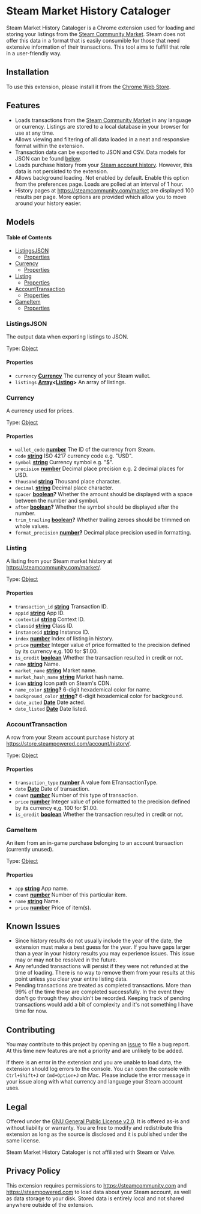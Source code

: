 # Steam Market History Cataloger

Steam Market History Cataloger is a Chrome extension used for loading and storing your listings from the [Steam Community Market](https://steamcommunity.com/market). Steam does not offer this data in a format that is easily consumible for those that need extensive information of their transactions. This tool aims to fulfill that role in a user-friendly way.

## Installation

To use this extension, please install it from the [Chrome Web Store](https://chrome.google.com/webstore/detail/dhpcikljplaooekklhbjohojbjbinega).

## Features

*   Loads transactions from the [Steam Community Market](https://steamcommunity.com/market) in any language or currency. Listings are stored to a local database in your browser for use at any time.
*   Allows viewing and filtering of all data loaded in a neat and responsive format within the extension.
*   Transaction data can be exported to JSON and CSV. Data models for JSON can be found [below](#models).
*   Loads purchase history from your [Steam account history](https://store.steampowered.com/account/history). However, this data is not persisted to the extension.
*   Allows background loading. Not enabled by default. Enable this option from the preferences page. Loads are polled at an interval of 1 hour.
*   History pages at <https://steamcommunity.com/market> are displayed 100 results per page. More options are provided which allow you to move around your history easier.

## Models

<!-- Generated by documentation.js. Update this documentation by updating the source code. -->

#### Table of Contents

*   [ListingsJSON](#listingsjson)
    *   [Properties](#properties)
*   [Currency](#currency)
    *   [Properties](#properties-1)
*   [Listing](#listing)
    *   [Properties](#properties-2)
*   [AccountTransaction](#accounttransaction)
    *   [Properties](#properties-3)
*   [GameItem](#gameitem)
    *   [Properties](#properties-4)

### ListingsJSON

The output data when exporting listings to JSON.

Type: [Object](https://developer.mozilla.org/docs/Web/JavaScript/Reference/Global_Objects/Object)

#### Properties

*   `currency` **[Currency](#currency)** The currency of your Steam wallet.
*   `listings` **[Array](https://developer.mozilla.org/docs/Web/JavaScript/Reference/Global_Objects/Array)<[Listing](#listing)>** An array of listings.

### Currency

A currency used for prices.

Type: [Object](https://developer.mozilla.org/docs/Web/JavaScript/Reference/Global_Objects/Object)

#### Properties

*   `wallet_code` **[number](https://developer.mozilla.org/docs/Web/JavaScript/Reference/Global_Objects/Number)** The ID of the currency from Steam.
*   `code` **[string](https://developer.mozilla.org/docs/Web/JavaScript/Reference/Global_Objects/String)** ISO 4217 currency code e.g. "USD".
*   `symbol` **[string](https://developer.mozilla.org/docs/Web/JavaScript/Reference/Global_Objects/String)** Currency symbol e.g. "$".
*   `precision` **[number](https://developer.mozilla.org/docs/Web/JavaScript/Reference/Global_Objects/Number)** Decimal place precision e.g. 2 decimal places for USD.
*   `thousand` **[string](https://developer.mozilla.org/docs/Web/JavaScript/Reference/Global_Objects/String)** Thousand place character.
*   `decimal` **[string](https://developer.mozilla.org/docs/Web/JavaScript/Reference/Global_Objects/String)** Decimal place character.
*   `spacer` **[boolean](https://developer.mozilla.org/docs/Web/JavaScript/Reference/Global_Objects/Boolean)?** Whether the amount should be displayed with a space between the number and symbol.
*   `after` **[boolean](https://developer.mozilla.org/docs/Web/JavaScript/Reference/Global_Objects/Boolean)?** Whether the symbol should be displayed after the number.
*   `trim_trailing` **[boolean](https://developer.mozilla.org/docs/Web/JavaScript/Reference/Global_Objects/Boolean)?** Whether trailing zeroes should be trimmed on whole values.
*   `format_precision` **[number](https://developer.mozilla.org/docs/Web/JavaScript/Reference/Global_Objects/Number)?** Decimal place precision used in formatting.

### Listing

A listing from your Steam market history at <https://steamcommunity.com/market/>.

Type: [Object](https://developer.mozilla.org/docs/Web/JavaScript/Reference/Global_Objects/Object)

#### Properties

*   `transaction_id` **[string](https://developer.mozilla.org/docs/Web/JavaScript/Reference/Global_Objects/String)** Transaction ID.
*   `appid` **[string](https://developer.mozilla.org/docs/Web/JavaScript/Reference/Global_Objects/String)** App ID.
*   `contextid` **[string](https://developer.mozilla.org/docs/Web/JavaScript/Reference/Global_Objects/String)** Context ID.
*   `classid` **[string](https://developer.mozilla.org/docs/Web/JavaScript/Reference/Global_Objects/String)** Class ID.
*   `instanceid` **[string](https://developer.mozilla.org/docs/Web/JavaScript/Reference/Global_Objects/String)** Instance ID.
*   `index` **[number](https://developer.mozilla.org/docs/Web/JavaScript/Reference/Global_Objects/Number)** Index of listing in history.
*   `price` **[number](https://developer.mozilla.org/docs/Web/JavaScript/Reference/Global_Objects/Number)** Integer value of price formatted to the precision defined by its currency e,g. 100 for $1.00.
*   `is_credit` **[boolean](https://developer.mozilla.org/docs/Web/JavaScript/Reference/Global_Objects/Boolean)** Whether the transaction resulted in credit or not.
*   `name` **[string](https://developer.mozilla.org/docs/Web/JavaScript/Reference/Global_Objects/String)** Name.
*   `market_name` **[string](https://developer.mozilla.org/docs/Web/JavaScript/Reference/Global_Objects/String)** Market name.
*   `market_hash_name` **[string](https://developer.mozilla.org/docs/Web/JavaScript/Reference/Global_Objects/String)** Market hash name.
*   `icon` **[string](https://developer.mozilla.org/docs/Web/JavaScript/Reference/Global_Objects/String)** Icon path on Steam's CDN.
*   `name_color` **[string](https://developer.mozilla.org/docs/Web/JavaScript/Reference/Global_Objects/String)?** 6-digit hexademical color for name.
*   `background_color` **[string](https://developer.mozilla.org/docs/Web/JavaScript/Reference/Global_Objects/String)?** 6-digit hexademical color for background.
*   `date_acted` **[Date](https://developer.mozilla.org/docs/Web/JavaScript/Reference/Global_Objects/Date)** Date acted.
*   `date_listed` **[Date](https://developer.mozilla.org/docs/Web/JavaScript/Reference/Global_Objects/Date)** Date listed.

### AccountTransaction

A row from your Steam account purchase history at <https://store.steampowered.com/account/history/>.

Type: [Object](https://developer.mozilla.org/docs/Web/JavaScript/Reference/Global_Objects/Object)

#### Properties

*   `transaction_type` **[number](https://developer.mozilla.org/docs/Web/JavaScript/Reference/Global_Objects/Number)** A value fom ETransactionType.
*   `date` **[Date](https://developer.mozilla.org/docs/Web/JavaScript/Reference/Global_Objects/Date)** Date of transaction.
*   `count` **[number](https://developer.mozilla.org/docs/Web/JavaScript/Reference/Global_Objects/Number)** Number of this type of transaction.
*   `price` **[number](https://developer.mozilla.org/docs/Web/JavaScript/Reference/Global_Objects/Number)** Integer value of price formatted to the precision defined by its currency e,g. 100 for $1.00.
*   `is_credit` **[boolean](https://developer.mozilla.org/docs/Web/JavaScript/Reference/Global_Objects/Boolean)** Whether the transaction resulted in credit or not.

### GameItem

An item from an in-game purchase belonging to an account transaction (currently unused).

Type: [Object](https://developer.mozilla.org/docs/Web/JavaScript/Reference/Global_Objects/Object)

#### Properties

*   `app` **[string](https://developer.mozilla.org/docs/Web/JavaScript/Reference/Global_Objects/String)** App name.
*   `count` **[number](https://developer.mozilla.org/docs/Web/JavaScript/Reference/Global_Objects/Number)** Number of this particular item.
*   `name` **[string](https://developer.mozilla.org/docs/Web/JavaScript/Reference/Global_Objects/String)** Name.
*   `price` **[number](https://developer.mozilla.org/docs/Web/JavaScript/Reference/Global_Objects/Number)** Price of item(s).

## Known Issues

*   Since history results do not usually include the year of the date, the extension must make a best guess for the year. If you have gaps larger than a year in your history results you may experience issues. This issue may or may not be resolved in the future.
*   Any refunded transactions will persist if they were not refunded at the time of loading. There is no way to remove them from your results at this point unless you clear your entire listing data.
*   Pending transactions are treated as completed transactions. More than 99% of the time these are completed successfully. In the event they don't go through they shouldn't be recorded. Keeping track of pending transactions would add a bit of complexity and it's not something I have time for now.

## Contributing

You may contribute to this project by opening an [issue](https://github.com/juliarose/Steam-Market-History-Cataloger/issues) to file a bug report. At this time new features are not a priority and are unlikely to be added.

If there is an error in the extension and you are unable to load data, the extension should log errors to the console. You can open the console with `Ctrl+Shift+J` or `Cmd+Option+J` on Mac. Please include the error message in your issue along with what currency and language your Steam account uses.

## Legal

Offered under the [GNU General Public License v2.0](LICENSE). It is offered as-is and without liability or warranty. You are free to modify and redistribute this extension as long as the source is disclosed and it is published under the same license.

Steam Market History Cataloger is not affiliated with Steam or Valve.

## Privacy Policy

This extension requires permissions to <https://steamcommunity.com> and <https://steampowered.com> to load data about your Steam account, as well as data storage to your disk. Stored data is entirely local and not shared anywhere outside of the extension.
